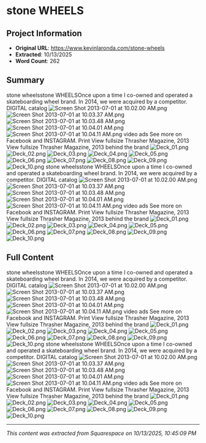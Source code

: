 # stone WHEELS

## Project Information

- **Original URL**: https://www.kevinlaronda.com/stone-wheels
- **Extracted**: 10/13/2025
- **Word Count**: 262

## Summary

stone wheelsstone WHEELSOnce upon a time I co-owned and operated a skateboarding wheel brand. In 2014, we were acquired by a competitor. DIGITAL catalog <img src="https://images.squarespace-cdn.com/content/v1/5a32ebd449fc2b2dd08ccbb1/1515118108958-TVPN81R3NS78HP6GZPAO/Screen+Shot+2013-07-01+at+10.02.00+AM.png" alt="Screen Shot 2013-07-01 at 10.02.00 AM.png" /> <img src="https://images.squarespace-cdn.com/content/v1/5a32ebd449fc2b2dd08ccbb1/1515118108767-UF8TFLFOR6NPEH1RVSC5/Screen+Shot+2013-07-01+at+10.03.37+AM.png" alt="Screen Shot 2013-07-01 at 10.03.37 AM.png" /> <img src="https://images.squarespace-cdn.com/content/v1/5a32ebd449fc2b2dd08ccbb1/1515118114702-FJQ85S3IXINGHRPQ10LS/Screen+Shot+2013-07-01+at+10.03.48+AM.png" alt="Screen Shot 2013-07-01 at 10.03.48 AM.png" /> <img src="https://images.squarespace-cdn.com/content/v1/5a32ebd449fc2b2dd08ccbb1/1515118114587-A3GXQNT4UNAE854AVKAZ/Screen+Shot+2013-07-01+at+10.04.01+AM.png" alt="Screen Shot 2013-07-01 at 10.04.01 AM.png" /> <img src="https://images.squarespace-cdn.com/content/v1/5a32ebd449fc2b2dd08ccbb1/1515118117156-VAL2VMH6KRJRSAWOOO6Q/Screen+Shot+2013-07-01+at+10.04.11+AM.png" alt="Screen Shot 2013-07-01 at 10.04.11 AM.png" /> video ads See more on Facebook and INSTAGRAM. Print View fullsize Thrasher Magazine, 2013 View fullsize Thrasher Magazine, 2013 behind the brand <img src="https://images.squarespace-cdn.com/content/v1/5a32ebd449fc2b2dd08ccbb1/1515119831800-6UN72X6U7U0368D7RRSD/Deck_01.png" alt="Deck_01.png" /> <img src="https://images.squarespace-cdn.com/content/v1/5a32ebd449fc2b2dd08ccbb1/1515119822819-BTOBJRMYKHI6A7VA8WX3/Deck_02.png" alt="Deck_02.png" /> <img src="https://images.squarespace-cdn.com/content/v1/5a32ebd449fc2b2dd08ccbb1/1515119823954-R37UK7F4LUW12WA1P04I/Deck_03.png" alt="Deck_03.png" /> <img src="https://images.squarespace-cdn.com/content/v1/5a32ebd449fc2b2dd08ccbb1/1515119837018-XFZ8FFNXEK8VI3L5TZAS/Deck_04.png" alt="Deck_04.png" /> <img src="https://images.squarespace-cdn.com/content/v1/5a32ebd449fc2b2dd08ccbb1/1515119834698-P5W4TKBJZ9U9FNTR01ZQ/Deck_05.png" alt="Deck_05.png" /> <img src="https://images.squarespace-cdn.com/content/v1/5a32ebd449fc2b2dd08ccbb1/1515119835810-IZ5OI2J73UWIIIJQJQAR/Deck_06.png" alt="Deck_06.png" /> <img src="https://images.squarespace-cdn.com/content/v1/5a32ebd449fc2b2dd08ccbb1/1515119840689-BD4HKGZTW1J0B91CKB6N/Deck_07.png" alt="Deck_07.png" /> <img src="https://images.squarespace-cdn.com/content/v1/5a32ebd449fc2b2dd08ccbb1/1515119842078-9GLCFV6EA3NGFNF17VG0/Deck_08.png" alt="Deck_08.png" /> <img src="https://images.squarespace-cdn.com/content/v1/5a32ebd449fc2b2dd08ccbb1/1515119846720-NJOHAXS6F7T2FUBCJZOC/Deck_09.png" alt="Deck_09.png" /> <img src="https://images.squarespace-cdn.com/content/v1/5a32ebd449fc2b2dd08ccbb1/1515119842620-FWY14DSO9OOW1SRRSMOE/Deck_10.png" alt="Deck_10.png" /> stone wheelsstone WHEELSOnce upon a time I co-owned and operated a skateboarding wheel brand. In 2014, we were acquired by a competitor. DIGITAL catalog <img src="https://images.squarespace-cdn.com/content/v1/5a32ebd449fc2b2dd08ccbb1/1515118108958-TVPN81R3NS78HP6GZPAO/Screen+Shot+2013-07-01+at+10.02.00+AM.png" alt="Screen Shot 2013-07-01 at 10.02.00 AM.png" /> <img src="https://images.squarespace-cdn.com/content/v1/5a32ebd449fc2b2dd08ccbb1/1515118108767-UF8TFLFOR6NPEH1RVSC5/Screen+Shot+2013-07-01+at+10.03.37+AM.png" alt="Screen Shot 2013-07-01 at 10.03.37 AM.png" /> <img src="https://images.squarespace-cdn.com/content/v1/5a32ebd449fc2b2dd08ccbb1/1515118114702-FJQ85S3IXINGHRPQ10LS/Screen+Shot+2013-07-01+at+10.03.48+AM.png" alt="Screen Shot 2013-07-01 at 10.03.48 AM.png" /> <img src="https://images.squarespace-cdn.com/content/v1/5a32ebd449fc2b2dd08ccbb1/1515118114587-A3GXQNT4UNAE854AVKAZ/Screen+Shot+2013-07-01+at+10.04.01+AM.png" alt="Screen Shot 2013-07-01 at 10.04.01 AM.png" /> <img src="https://images.squarespace-cdn.com/content/v1/5a32ebd449fc2b2dd08ccbb1/1515118117156-VAL2VMH6KRJRSAWOOO6Q/Screen+Shot+2013-07-01+at+10.04.11+AM.png" alt="Screen Shot 2013-07-01 at 10.04.11 AM.png" /> video ads See more on Facebook and INSTAGRAM. Print View fullsize Thrasher Magazine, 2013 View fullsize Thrasher Magazine, 2013 behind the brand <img src="https://images.squarespace-cdn.com/content/v1/5a32ebd449fc2b2dd08ccbb1/1515119831800-6UN72X6U7U0368D7RRSD/Deck_01.png" alt="Deck_01.png" /> <img src="https://images.squarespace-cdn.com/content/v1/5a32ebd449fc2b2dd08ccbb1/1515119822819-BTOBJRMYKHI6A7VA8WX3/Deck_02.png" alt="Deck_02.png" /> <img src="https://images.squarespace-cdn.com/content/v1/5a32ebd449fc2b2dd08ccbb1/1515119823954-R37UK7F4LUW12WA1P04I/Deck_03.png" alt="Deck_03.png" /> <img src="https://images.squarespace-cdn.com/content/v1/5a32ebd449fc2b2dd08ccbb1/1515119837018-XFZ8FFNXEK8VI3L5TZAS/Deck_04.png" alt="Deck_04.png" /> <img src="https://images.squarespace-cdn.com/content/v1/5a32ebd449fc2b2dd08ccbb1/1515119834698-P5W4TKBJZ9U9FNTR01ZQ/Deck_05.png" alt="Deck_05.png" /> <img src="https://images.squarespace-cdn.com/content/v1/5a32ebd449fc2b2dd08ccbb1/1515119835810-IZ5OI2J73UWIIIJQJQAR/Deck_06.png" alt="Deck_06.png" /> <img src="https://images.squarespace-cdn.com/content/v1/5a32ebd449fc2b2dd08ccbb1/1515119840689-BD4HKGZTW1J0B91CKB6N/Deck_07.png" alt="Deck_07.png" /> <img src="https://images.squarespace-cdn.com/content/v1/5a32ebd449fc2b2dd08ccbb1/1515119842078-9GLCFV6EA3NGFNF17VG0/Deck_08.png" alt="Deck_08.png" /> <img src="https://images.squarespace-cdn.com/content/v1/5a32ebd449fc2b2dd08ccbb1/1515119846720-NJOHAXS6F7T2FUBCJZOC/Deck_09.png" alt="Deck_09.png" /> <img src="https://images.squarespace-cdn.com/content/v1/5a32ebd449fc2b2dd08ccbb1/1515119842620-FWY14DSO9OOW1SRRSMOE/Deck_10.png" alt="Deck_10.png" />

## Full Content

stone wheelsstone WHEELSOnce upon a time I co-owned and operated a skateboarding wheel brand. In 2014, we were acquired by a competitor. DIGITAL catalog <img src="https://images.squarespace-cdn.com/content/v1/5a32ebd449fc2b2dd08ccbb1/1515118108958-TVPN81R3NS78HP6GZPAO/Screen+Shot+2013-07-01+at+10.02.00+AM.png" alt="Screen Shot 2013-07-01 at 10.02.00 AM.png" /> <img src="https://images.squarespace-cdn.com/content/v1/5a32ebd449fc2b2dd08ccbb1/1515118108767-UF8TFLFOR6NPEH1RVSC5/Screen+Shot+2013-07-01+at+10.03.37+AM.png" alt="Screen Shot 2013-07-01 at 10.03.37 AM.png" /> <img src="https://images.squarespace-cdn.com/content/v1/5a32ebd449fc2b2dd08ccbb1/1515118114702-FJQ85S3IXINGHRPQ10LS/Screen+Shot+2013-07-01+at+10.03.48+AM.png" alt="Screen Shot 2013-07-01 at 10.03.48 AM.png" /> <img src="https://images.squarespace-cdn.com/content/v1/5a32ebd449fc2b2dd08ccbb1/1515118114587-A3GXQNT4UNAE854AVKAZ/Screen+Shot+2013-07-01+at+10.04.01+AM.png" alt="Screen Shot 2013-07-01 at 10.04.01 AM.png" /> <img src="https://images.squarespace-cdn.com/content/v1/5a32ebd449fc2b2dd08ccbb1/1515118117156-VAL2VMH6KRJRSAWOOO6Q/Screen+Shot+2013-07-01+at+10.04.11+AM.png" alt="Screen Shot 2013-07-01 at 10.04.11 AM.png" /> video ads See more on Facebook and INSTAGRAM. Print View fullsize Thrasher Magazine, 2013 View fullsize Thrasher Magazine, 2013 behind the brand <img src="https://images.squarespace-cdn.com/content/v1/5a32ebd449fc2b2dd08ccbb1/1515119831800-6UN72X6U7U0368D7RRSD/Deck_01.png" alt="Deck_01.png" /> <img src="https://images.squarespace-cdn.com/content/v1/5a32ebd449fc2b2dd08ccbb1/1515119822819-BTOBJRMYKHI6A7VA8WX3/Deck_02.png" alt="Deck_02.png" /> <img src="https://images.squarespace-cdn.com/content/v1/5a32ebd449fc2b2dd08ccbb1/1515119823954-R37UK7F4LUW12WA1P04I/Deck_03.png" alt="Deck_03.png" /> <img src="https://images.squarespace-cdn.com/content/v1/5a32ebd449fc2b2dd08ccbb1/1515119837018-XFZ8FFNXEK8VI3L5TZAS/Deck_04.png" alt="Deck_04.png" /> <img src="https://images.squarespace-cdn.com/content/v1/5a32ebd449fc2b2dd08ccbb1/1515119834698-P5W4TKBJZ9U9FNTR01ZQ/Deck_05.png" alt="Deck_05.png" /> <img src="https://images.squarespace-cdn.com/content/v1/5a32ebd449fc2b2dd08ccbb1/1515119835810-IZ5OI2J73UWIIIJQJQAR/Deck_06.png" alt="Deck_06.png" /> <img src="https://images.squarespace-cdn.com/content/v1/5a32ebd449fc2b2dd08ccbb1/1515119840689-BD4HKGZTW1J0B91CKB6N/Deck_07.png" alt="Deck_07.png" /> <img src="https://images.squarespace-cdn.com/content/v1/5a32ebd449fc2b2dd08ccbb1/1515119842078-9GLCFV6EA3NGFNF17VG0/Deck_08.png" alt="Deck_08.png" /> <img src="https://images.squarespace-cdn.com/content/v1/5a32ebd449fc2b2dd08ccbb1/1515119846720-NJOHAXS6F7T2FUBCJZOC/Deck_09.png" alt="Deck_09.png" /> <img src="https://images.squarespace-cdn.com/content/v1/5a32ebd449fc2b2dd08ccbb1/1515119842620-FWY14DSO9OOW1SRRSMOE/Deck_10.png" alt="Deck_10.png" /> stone wheelsstone WHEELSOnce upon a time I co-owned and operated a skateboarding wheel brand. In 2014, we were acquired by a competitor. DIGITAL catalog <img src="https://images.squarespace-cdn.com/content/v1/5a32ebd449fc2b2dd08ccbb1/1515118108958-TVPN81R3NS78HP6GZPAO/Screen+Shot+2013-07-01+at+10.02.00+AM.png" alt="Screen Shot 2013-07-01 at 10.02.00 AM.png" /> <img src="https://images.squarespace-cdn.com/content/v1/5a32ebd449fc2b2dd08ccbb1/1515118108767-UF8TFLFOR6NPEH1RVSC5/Screen+Shot+2013-07-01+at+10.03.37+AM.png" alt="Screen Shot 2013-07-01 at 10.03.37 AM.png" /> <img src="https://images.squarespace-cdn.com/content/v1/5a32ebd449fc2b2dd08ccbb1/1515118114702-FJQ85S3IXINGHRPQ10LS/Screen+Shot+2013-07-01+at+10.03.48+AM.png" alt="Screen Shot 2013-07-01 at 10.03.48 AM.png" /> <img src="https://images.squarespace-cdn.com/content/v1/5a32ebd449fc2b2dd08ccbb1/1515118114587-A3GXQNT4UNAE854AVKAZ/Screen+Shot+2013-07-01+at+10.04.01+AM.png" alt="Screen Shot 2013-07-01 at 10.04.01 AM.png" /> <img src="https://images.squarespace-cdn.com/content/v1/5a32ebd449fc2b2dd08ccbb1/1515118117156-VAL2VMH6KRJRSAWOOO6Q/Screen+Shot+2013-07-01+at+10.04.11+AM.png" alt="Screen Shot 2013-07-01 at 10.04.11 AM.png" /> video ads See more on Facebook and INSTAGRAM. Print View fullsize Thrasher Magazine, 2013 View fullsize Thrasher Magazine, 2013 behind the brand <img src="https://images.squarespace-cdn.com/content/v1/5a32ebd449fc2b2dd08ccbb1/1515119831800-6UN72X6U7U0368D7RRSD/Deck_01.png" alt="Deck_01.png" /> <img src="https://images.squarespace-cdn.com/content/v1/5a32ebd449fc2b2dd08ccbb1/1515119822819-BTOBJRMYKHI6A7VA8WX3/Deck_02.png" alt="Deck_02.png" /> <img src="https://images.squarespace-cdn.com/content/v1/5a32ebd449fc2b2dd08ccbb1/1515119823954-R37UK7F4LUW12WA1P04I/Deck_03.png" alt="Deck_03.png" /> <img src="https://images.squarespace-cdn.com/content/v1/5a32ebd449fc2b2dd08ccbb1/1515119837018-XFZ8FFNXEK8VI3L5TZAS/Deck_04.png" alt="Deck_04.png" /> <img src="https://images.squarespace-cdn.com/content/v1/5a32ebd449fc2b2dd08ccbb1/1515119834698-P5W4TKBJZ9U9FNTR01ZQ/Deck_05.png" alt="Deck_05.png" /> <img src="https://images.squarespace-cdn.com/content/v1/5a32ebd449fc2b2dd08ccbb1/1515119835810-IZ5OI2J73UWIIIJQJQAR/Deck_06.png" alt="Deck_06.png" /> <img src="https://images.squarespace-cdn.com/content/v1/5a32ebd449fc2b2dd08ccbb1/1515119840689-BD4HKGZTW1J0B91CKB6N/Deck_07.png" alt="Deck_07.png" /> <img src="https://images.squarespace-cdn.com/content/v1/5a32ebd449fc2b2dd08ccbb1/1515119842078-9GLCFV6EA3NGFNF17VG0/Deck_08.png" alt="Deck_08.png" /> <img src="https://images.squarespace-cdn.com/content/v1/5a32ebd449fc2b2dd08ccbb1/1515119846720-NJOHAXS6F7T2FUBCJZOC/Deck_09.png" alt="Deck_09.png" /> <img src="https://images.squarespace-cdn.com/content/v1/5a32ebd449fc2b2dd08ccbb1/1515119842620-FWY14DSO9OOW1SRRSMOE/Deck_10.png" alt="Deck_10.png" />

---

*This content was extracted from Squarespace on 10/13/2025, 10:45:09 PM*

